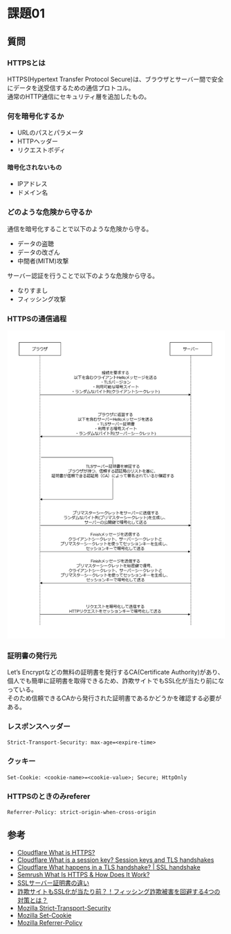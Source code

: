 # 課題01

## 質問

### HTTPSとは

HTTPS(Hypertext Transfer Protocol Secure)は、ブラウザとサーバー間で安全にデータを送受信するための通信プロトコル。  
通常のHTTP通信にセキュリティ層を追加したもの。

### 何を暗号化するか

- URLのパスとパラメータ
- HTTPヘッダー
- リクエストボディ

#### 暗号化されないもの

- IPアドレス
- ドメイン名

### どのような危険から守るか

通信を暗号化することで以下のような危険から守る。  

- データの盗聴  
- データの改ざん
- 中間者(MITM)攻撃

サーバー認証を行うことで以下のような危険から守る。

- なりすまし
- フィッシング攻撃

### HTTPSの通信過程

![https](drawio/https.drawio.png)

### 証明書の発行元

Let’s Encryptなどの無料の証明書を発行するCA(Certificate Authority)があり、  
個人でも簡単に証明書を取得できるため、詐欺サイトでもSSL化が当たり前になっている。  
そのため信頼できるCAから発行された証明書であるかどうかを確認する必要がある。

### レスポンスヘッダー

`Strict-Transport-Security: max-age=<expire-time>`

### クッキー

`Set-Cookie: <cookie-name>=<cookie-value>; Secure; HttpOnly`

### HTTPSのときのみreferer

`Referrer-Policy: strict-origin-when-cross-origin`

## 参考

- [Cloudflare What is HTTPS?](https://www.cloudflare.com/learning/ssl/what-is-https/)
- [Cloudflare What is a session key? Session keys and TLS handshakes](https://www.cloudflare.com/learning/ssl/what-is-a-session-key/)
- [Cloudflare What happens in a TLS handshake? | SSL handshake](https://www.cloudflare.com/learning/ssl/what-happens-in-a-tls-handshake/)
- [Semrush What Is HTTPS & How Does It Work?](https://www.semrush.com/blog/what-is-https/)
- [SSLサーバー証明書の違い](https://ssl.sakura.ad.jp/column/attestation-level/)
- [詐欺サイトもSSL化が当たり前？！フィッシング詐欺被害を回避する4つの対策とは？](https://ssl.sakura.ad.jp/column/phishing/)
- [Mozilla Strict-Transport-Security](https://developer.mozilla.org/en-US/docs/Web/HTTP/Headers/Strict-Transport-Security)
- [Mozilla Set-Cookie](https://developer.mozilla.org/en-US/docs/Web/HTTP/Headers/Set-Cookie)
- [Mozilla Referrer-Policy](https://developer.mozilla.org/en-US/docs/Web/HTTP/Headers/Referrer-Policy)
